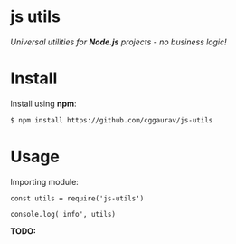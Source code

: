 
# js utils

*Universal utilities for **Node.js** projects - no business logic!*


# Install

Install using **npm**:

```bash
$ npm install https://github.com/cggaurav/js-utils
```


# Usage

Importing module:

```node
const utils = require('js-utils')

console.log('info', utils)
```

**TODO:**


